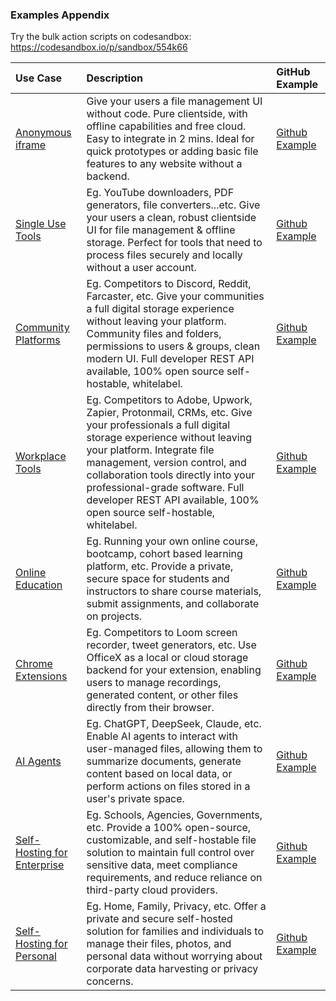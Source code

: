 ### Examples Appendix

Try the bulk action scripts on codesandbox:
https://codesandbox.io/p/sandbox/554k66

| Use Case                                                             | Description                                                                                                                                                                                                                                                                                                                                                  | GitHub Example                                                                                                 |
| :------------------------------------------------------------------- | :----------------------------------------------------------------------------------------------------------------------------------------------------------------------------------------------------------------------------------------------------------------------------------------------------------------------------------------------------------- | :------------------------------------------------------------------------------------------------------------- |
| [Anonymous iframe](./examples/01_Anonymous_Iframe)                   | Give your users a file management UI without code. Pure clientside, with offline capabilities and free cloud. Easy to integrate in 2 mins. Ideal for quick prototypes or adding basic file features to any website without a backend.                                                                                                                        | [Github Example](https://github.com/OfficeXApp/iframe-demo/tree/main/examples/10_Full_Workflow_Demo/README.md) |
| [Single Use Tools](./examples/02_SingleUse_Tools)                    | Eg. YouTube downloaders, PDF generators, file converters...etc. Give your users a clean, robust clientside UI for file management & offline storage. Perfect for tools that need to process files securely and locally without a user account.                                                                                                               | [Github Example](https://github.com/OfficeXApp/iframe-demo/tree/main/examples/10_Full_Workflow_Demo/README.md) |
| [Community Platforms](./examples/03_Community_Platforms)             | Eg. Competitors to Discord, Reddit, Farcaster, etc. Give your communities a full digital storage experience without leaving your platform. Community files and folders, permissions to users & groups, clean modern UI. Full developer REST API available, 100% open source self-hostable, whitelabel.                                                       | [Github Example](https://github.com/OfficeXApp/iframe-demo/tree/main/examples/10_Full_Workflow_Demo/README.md) |
| [Workplace Tools](./examples/04_Workplace_Tools)                     | Eg. Competitors to Adobe, Upwork, Zapier, Protonmail, CRMs, etc. Give your professionals a full digital storage experience without leaving your platform. Integrate file management, version control, and collaboration tools directly into your professional-grade software. Full developer REST API available, 100% open source self-hostable, whitelabel. | [Github Example](https://github.com/OfficeXApp/iframe-demo/tree/main/examples/10_Full_Workflow_Demo/README.md) |
| [Online Education](./examples/05_Online_Education)                   | Eg. Running your own online course, bootcamp, cohort based learning platform, etc. Provide a private, secure space for students and instructors to share course materials, submit assignments, and collaborate on projects.                                                                                                                                  | [Github Example](https://github.com/OfficeXApp/iframe-demo/tree/main/examples/10_Full_Workflow_Demo/README.md) |
| [Chrome Extensions](./examples/06_Chrome_Extensions)                 | Eg. Competitors to Loom screen recorder, tweet generators, etc. Use OfficeX as a local or cloud storage backend for your extension, enabling users to manage recordings, generated content, or other files directly from their browser.                                                                                                                      | [Github Example](https://github.com/OfficeXApp/iframe-demo/tree/main/examples/10_Full_Workflow_Demo/README.md) |
| [AI Agents](./examples/07_AI_Agents)                                 | Eg. ChatGPT, DeepSeek, Claude, etc. Enable AI agents to interact with user-managed files, allowing them to summarize documents, generate content based on local data, or perform actions on files stored in a user's private space.                                                                                                                          | [Github Example](https://github.com/OfficeXApp/iframe-demo/tree/main/examples/10_Full_Workflow_Demo/README.md) |
| [Self-Hosting for Enterprise](./examples/08_Self_Hosting_Enterprise) | Eg. Schools, Agencies, Governments, etc. Provide a 100% open-source, customizable, and self-hostable file solution to maintain full control over sensitive data, meet compliance requirements, and reduce reliance on third-party cloud providers.                                                                                                           | [Github Example](https://github.com/OfficeXApp/iframe-demo/tree/main/examples/10_Full_Workflow_Demo/README.md) |
| [Self-Hosting for Personal](./examples/09_Self_Hosting_Personal)     | Eg. Home, Family, Privacy, etc. Offer a private and secure self-hosted solution for families and individuals to manage their files, photos, and personal data without worrying about corporate data harvesting or privacy concerns.                                                                                                                          | [Github Example](https://github.com/OfficeXApp/iframe-demo/tree/main/examples/10_Full_Workflow_Demo/README.md) |
